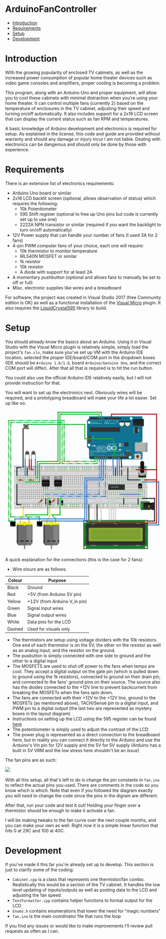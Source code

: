 # ArduinoFanController

* [Introduction](#introduction)
* [Requirements](#requirements)
* [Setup](#setup)
* [Development](#development)

# <a name="introduction"></a> Introduction
With the growing popularity of enclosed TV cabinets, as well as the increased power consumption of popular home theater devices such as video game consoles and amplifiers, proper cooling is becoming a problem. 

This program, along with an Arduino Uno and proper equipment, will allow you to cool these cabinets with minimal distraction when you're using your home theater. It can control multiple fans (currently 2) based on the temperature of enclosures in the TV cabinet, adjusting their speed and turning on/off automatically. It also includes support for a 2x16 LCD screen that can display the current status such as fan RPM and temperatures.

A basic knowledge of Arduino development and electronics is required for setup. As explained in the license, this code and guide are provided without warranty and should any damage or injury incur I am not liable. Dealing with electronics can be dangerous and should only be done by those with experience.

# <a name="requirements"></a> Requirements
There is an extensive list of electronics requirements:

* Arduino Uno board or similar
* 2x16 LCD backlit screen (optional, allows observation of status) which requires the following:
  * 10k Potentiometer
  * 595 Shift register (optional to free up Uno pins but code is currently set up to use one)
  * 2222A NPN transistor or similar (required if you want the backlight to turn on/off automatically)
* 12V Power supply that can handle your number of fans (I used 3A for 2 fans)
* 4-pin PWM computer fans of your choice, each one will require:
  * 10k thermistor to monitor temperature
  * IRL540N MOSFET or similar
  * 1k resistor
  * 10k resistor
  * A diode with support for at least 2A
* A momentary pushbutton (optional and allows fans to manually be set to off or full)
* Misc. electronic supplies like wires and a breadboard

For software, the project was created in Visual Studio 2017 (free Community edition is OK) as well as a functional installation of the [Visual Micro](http://www.visualmicro.com/) plugin. It also requires the [LiquidCrystal595](https://codebender.cc/library/LiquidCrystal595#keywords.txt) library to build.

# <a name="setup"></a> Setup
You should already know the basics about an Arduino. Using it in Visual Studio with the Visual Micro plugin is relatively simple, simply load the project's ```fan.sln```, make sure you've set up VM with the Arduino IDE location, selected the proper IDE/board/COM port in the dropdown boxes (IDE should be ```Arduino 1.6/1.8```, board ```Arduino/Genuino Uno```, and the correct COM port will differ). After that all that is required is to hit the run button.

You could also use the official Arduino IDE relatively easily, but I will not provide instruction for that.

You will want to set up the electronics next. Obviously wires will be required, and a prototyping breadboard will make your life a lot easier. Set up like so:

<img src="layout.png" />

A quick explanation for the connections (this is the case for 2 fans):

* Wire olours are as follows:

 | Colour    | Purpose |
 | --------- | ------- |
 | Black     | Ground  |
 | Red       | +5V (from Arduino 5V pin) |
 | Yellow    | +12V (from Arduino V_in pin) |
 | Green     | Signal input wires |
 | Blue      | Signal output wires |
 | White     | Data pins for the LCD |
 | Dashed    | Used for visuals only |

* The thermistors are setup using voltage dividers with the 10k resistors. One end of each thermistor is on the 5V, the other on the resistor as well as an analog input, and the resistor on the ground.
* The pusbutton is simply connected with one side to ground and the other to a digital input
* The MOSFETS are used to shut off power to the fans when temps are cool. They accept a digital output on the gate pin (which is pulled down to ground using the 1k resistors), connected to ground on their drain pin, and connected to the fans' ground pins on their source. The source also has the diodes connected to the +12V line to prevent backcurrent from breaking the MOSFETs when the fans spin down. 
* The fans are connected with their +12V to the +12V line, ground to the MOSFETs (as mentioned above), TACH/Sense pin to a digital input, and PWM pin to a digital output (the last two are represented as mystery boxes in the layout diagram)
* Instructions on setting up the LCD using the 595 register can be found [here](http://www.instructables.com/id/Hookup-a-16-pin-HD44780-LCD-to-an-Arduino-in-6-sec/)
* The potentiometer is simply used to adjust the contrast of the LCD 
* The power plug is represented as a direct connection to the breadboard here, but in reality you can connect it directly to the Arduino and use the Arduino's Vin pin for 12V supply and the 5V for 5V supply (Arduino has a built in 5V VRM and the low stress here shouldn't be an issue)

The fan pins are as such:

<img src="http://cdn.overclock.net/8/89/89e95a56_4-pin-fan-connector-pinout-l-bc43573a8986f16d.png" />

With all this setup, all that's left to do is change the pin constants in ```fan.ino``` to reflect the actual pins you used. There are comments in the code so you know which is which. Note that even if you followed the diagram exactly you will need to change the code since the pins in the digram are different.

After that, run your code and test it out! Holding your finger over a thermistor should be enough to make it activate a fan.

I will be making tweaks to the fan curve over the next couple months, and you can make your own as well. Right now it is a simple linear function that hits 0 at 29C and 100 at 40C. 

# <a name="development"></a> Development
If you've made it this far you're already set up to develop. This section is just to clarify some of the coding:

* ```Cabinet.cpp``` is a class that represents one thermistor/fan combo. Realistically this would be a section of the TV cabinet. It handles the low level updating of inputs/outputs as well as posting data to the LCD and adjusting the fan speed.
* ```TextFormatter.cpp``` contains helper functions to format output for the LCD
* ```Enums.h``` contains enumerations that lower the need for "magic numbers"
* ```fan.ino``` is the main coordinator file that runs the loop

If you find any issues or would like to make improvements I'll review pull requests as often as I can.